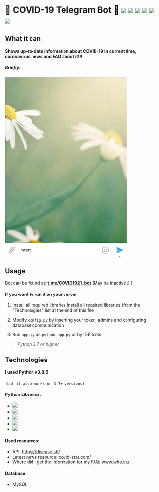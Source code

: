 # &#129440; COVID-19 Telegram Bot &#129440; ![](https://img.shields.io/badge/python-v.3.8-orange)  ![](https://img.shields.io/badge/-aiogram-ff0000) ![](https://img.shields.io/badge/-requests-ffea00) ![](https://img.shields.io/badge/-beautifulsoup4-ff69b4) ![](https://img.shields.io/badge/-MySQL-a6f6ff) ![](https://img.shields.io/badge/-lxml-00c3d9)


## What it can

#### Shows up-to-date information about COVID-19 in current time, coronavirus news and FAQ about it!!!

##### Briefly:
![](https://github.com/authoraytee/COVID-19-Telegram-Bot/blob/main/images/presentation.gif)


## Usage
Bot can be found at: **[t.me/COVID1921_bot](https://t.me/COVID1921_bot)**  (May be inactive ;) )

#### If you want to run it on your server

 1. Install all required libraries Install all required libraries (from the "Technologies" list at the end of this file
 
 2. Modify `config.py` by inserting your token, admins and configuring database communication
 
 3. Run `app.py` as `python app.py` or by IDE tools

> *Python 3.7 or higher*

## Technologies

#### I used Python v3.8.5 
`(but it also works on 3.7+ versions)`

#### Python Libraries:
 - ![](https://img.shields.io/badge/-aiogram-ff0000)
 - ![](https://img.shields.io/badge/-requests-ffea00)
 - ![](https://img.shields.io/badge/-beautifulsoup4-ff69b4)
 - ![](https://img.shields.io/badge/-mysql--connector--python-a6f6ff)
 - ![](![](https://img.shields.io/badge/-lxml-00c3d9))

#### Used resources:
 - API: https://disease.sh/
 - Latest news resource: covid-stat.com/
 - Where did I get the information for my FAQ: www.who.int/
 
 #### Database:
- MySQL
